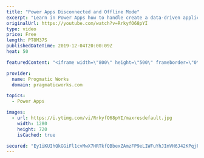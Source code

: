 ```yaml
---
title: "Power Apps Disconnected and Offline Mode"
excerpt: "Learn in Power Apps how to handle create a data-driven application that might occasionally be disconnected from the network or be offline. The key to this app is the Connection.Connected property.  Learn more at https://www.pragmaticworkstraining.com  OnCheck property of the toggle:  If(     !IsEmpty(colOffline),"
originalUrl: https://youtube.com/watch?v=RrkyfO68pYI
type: video
price: Free
length: PT8M37S
publishedDateTime: 2019-12-04T20:00:09Z
heat: 50

featuredContent: "<iframe width=\"800\" height=\"500\" frameborder=\"0\" src=\"https://www.youtube.com/embed/RrkyfO68pYI\" allow=\"accelerometer; autoplay; encrypted-media; gyroscope; picture-in-picture\" allowfullscreen></iframe>"

provider:
  name: Progmatic Works
  domain: pragmaticworks.com

topics:
  - Power Apps

images:
  - url: https://i.ytimg.com/vi/RrkyfO68pYI/maxresdefault.jpg
    width: 1280
    height: 720
    isCached: true

secured: "Ey1iKUIhQkGGiFl1cvMwX7HRTkfQBbexZAmzFP9eLIWFuYhJImVH6J42KPqjPn7QhmUX5vznl71RltxvEt0Lmm/50gASk9gGQhDUXLDRIQLTCQWgXKZheQLkfUKUAIEn7h+Et5LMtUcr3DnDgdEF2tW2F+z+NZndJoQD+j6ABYx/q5Ty5MfgK1DmvEyvdRCM52aKvYhCRKLNmx28wfENUo+xReWtHoAFlAh53GekkXsLzYf6xG3+oXzJB3smT/3eXWtUtTU4LsKuFpeguUgqpwDR8XwKF9G/rR6ahtwbpzix9ysaN5jVLy823eNzuwpx0I8B+wmJ5j+XYiFkr9CsU9u+puKHJPJiaqlZHd2819EG5Diljs/wZvrq8GUrIpghVTB+1WlW70iVLJVDcPdOG6XtLbAW3qxjAAjUp+gRaRU=;g5veN6p8bKYq1OyeU3olog=="
---
```


